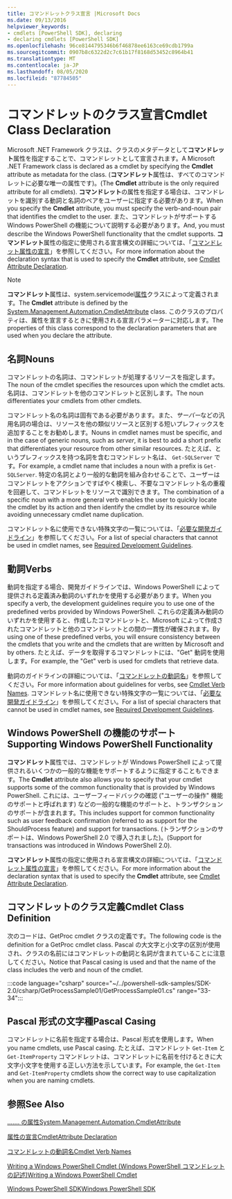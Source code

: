 ```yaml
---
title: コマンドレットクラス宣言 |Microsoft Docs
ms.date: 09/13/2016
helpviewer_keywords:
- cmdlets [PowerShell SDK], declaring
- declaring cmdlets [PowerShell SDK]
ms.openlocfilehash: 96ce8144795346b6f46878ee6163ce69cdb1799a
ms.sourcegitcommit: 0907b8c6322d2c7c61b17f8168d53452c8964b41
ms.translationtype: MT
ms.contentlocale: ja-JP
ms.lasthandoff: 08/05/2020
ms.locfileid: "87784505"
---
```

# <a name="cmdlet-class-declaration"></a><span data-ttu-id="956c0-102">コマンドレットのクラス宣言</span><span class="sxs-lookup"><span data-stu-id="956c0-102">Cmdlet Class Declaration</span></span>

<span data-ttu-id="956c0-103">Microsoft .NET Framework クラスは、クラスのメタデータとして**コマンドレット**属性を指定することで、コマンドレットとして宣言されます。</span><span class="sxs-lookup"><span data-stu-id="956c0-103">A Microsoft .NET Framework class is declared as a cmdlet by specifying the **Cmdlet** attribute as metadata for the class.</span></span> <span data-ttu-id="956c0-104">(**コマンドレット**属性は、すべてのコマンドレットに必要な唯一の属性です)。</span><span class="sxs-lookup"><span data-stu-id="956c0-104">(The **Cmdlet** attribute is the only required attribute for all cmdlets).</span></span>
<span data-ttu-id="956c0-105">**コマンドレット**の属性を指定する場合は、コマンドレットを識別する動詞と名詞のペアをユーザーに指定する必要があります。</span><span class="sxs-lookup"><span data-stu-id="956c0-105">When you specify the **Cmdlet** attribute, you must specify the verb-and-noun pair that identifies the cmdlet to the user.</span></span> <span data-ttu-id="956c0-106">また、コマンドレットがサポートする Windows PowerShell の機能について説明する必要があります。</span><span class="sxs-lookup"><span data-stu-id="956c0-106">And, you must describe the Windows PowerShell functionality that the cmdlet supports.</span></span> <span data-ttu-id="956c0-107">**コマンドレット**属性の指定に使用される宣言構文の詳細については、「[コマンドレット属性の宣言](./cmdlet-attribute-declaration.md)」を参照してください。</span><span class="sxs-lookup"><span data-stu-id="956c0-107">For more information about the declaration syntax that is used to specify the **Cmdlet** attribute, see [Cmdlet Attribute Declaration](./cmdlet-attribute-declaration.md).</span></span>

> [!NOTE]
> <span data-ttu-id="956c0-108">**コマンドレット**属性は、system.servicemodel[属性](/dotnet/api/System.Management.Automation.CmdletAttribute)クラスによって定義されます。</span><span class="sxs-lookup"><span data-stu-id="956c0-108">The **Cmdlet** attribute is defined by the [System.Management.Automation.CmdletAttribute](/dotnet/api/System.Management.Automation.CmdletAttribute) class.</span></span> <span data-ttu-id="956c0-109">このクラスのプロパティは、属性を宣言するときに使用される宣言パラメーターに対応します。</span><span class="sxs-lookup"><span data-stu-id="956c0-109">The properties of this class correspond to the declaration parameters that are used when you declare the attribute.</span></span>

## <a name="nouns"></a><span data-ttu-id="956c0-110">名詞</span><span class="sxs-lookup"><span data-stu-id="956c0-110">Nouns</span></span>

<span data-ttu-id="956c0-111">コマンドレットの名詞は、コマンドレットが処理するリソースを指定します。</span><span class="sxs-lookup"><span data-stu-id="956c0-111">The noun of the cmdlet specifies the resources upon which the cmdlet acts.</span></span> <span data-ttu-id="956c0-112">名詞は、コマンドレットを他のコマンドレットと区別します。</span><span class="sxs-lookup"><span data-stu-id="956c0-112">The noun differentiates your cmdlets from other cmdlets.</span></span>

<span data-ttu-id="956c0-113">コマンドレット名の名詞は固有である必要があります。また、*サーバー*などの汎用名詞の場合は、リソースを他の類似リソースと区別する短いプレフィックスを追加することをお勧めします。</span><span class="sxs-lookup"><span data-stu-id="956c0-113">Nouns in cmdlet names must be specific, and in the case of generic nouns, such as *server*, it is best to add a short prefix that differentiates your resource from other similar resources.</span></span> <span data-ttu-id="956c0-114">たとえば、というプレフィックスを持つ名詞を含むコマンドレット名は、 `Get-SQLServer` です。</span><span class="sxs-lookup"><span data-stu-id="956c0-114">For example, a cmdlet name that includes a noun with a prefix is `Get-SQLServer`.</span></span> <span data-ttu-id="956c0-115">特定の名詞とより一般的な動詞を組み合わせることで、ユーザーはコマンドレットをアクションですばやく検索し、不要なコマンドレット名の重複を回避して、コマンドレットをリソースで識別できます。</span><span class="sxs-lookup"><span data-stu-id="956c0-115">The combination of a specific noun with a more general verb enables the user to quickly locate the cmdlet by its action and then identify the cmdlet by its resource while avoiding unnecessary cmdlet name duplication.</span></span>

<span data-ttu-id="956c0-116">コマンドレット名に使用できない特殊文字の一覧については、「[必要な開発ガイドライン](./required-development-guidelines.md)」を参照してください。</span><span class="sxs-lookup"><span data-stu-id="956c0-116">For a list of special characters that cannot be used in cmdlet names, see [Required Development Guidelines](./required-development-guidelines.md).</span></span>

## <a name="verbs"></a><span data-ttu-id="956c0-117">動詞</span><span class="sxs-lookup"><span data-stu-id="956c0-117">Verbs</span></span>

<span data-ttu-id="956c0-118">動詞を指定する場合、開発ガイドラインでは、Windows PowerShell によって提供される定義済み動詞のいずれかを使用する必要があります。</span><span class="sxs-lookup"><span data-stu-id="956c0-118">When you specify a verb, the development guidelines require you to use one of the predefined verbs provided by Windows PowerShell.</span></span> <span data-ttu-id="956c0-119">これらの定義済み動詞のいずれかを使用すると、作成したコマンドレットと、Microsoft によって作成されたコマンドレットと他のコマンドレットとの間の一貫性が確保されます。</span><span class="sxs-lookup"><span data-stu-id="956c0-119">By using one of these predefined verbs, you will ensure consistency between the cmdlets that you write and the cmdlets that are written by Microsoft and by others.</span></span> <span data-ttu-id="956c0-120">たとえば、データを取得するコマンドレットには、"Get" 動詞を使用します。</span><span class="sxs-lookup"><span data-stu-id="956c0-120">For example, the "Get" verb is used for cmdlets that retrieve data.</span></span>

<span data-ttu-id="956c0-121">動詞のガイドラインの詳細については、「[コマンドレットの動詞名](./approved-verbs-for-windows-powershell-commands.md)」を参照してください。</span><span class="sxs-lookup"><span data-stu-id="956c0-121">For more information about guidelines for verbs, see [Cmdlet Verb Names](./approved-verbs-for-windows-powershell-commands.md).</span></span> <span data-ttu-id="956c0-122">コマンドレット名に使用できない特殊文字の一覧については、「[必要な開発ガイドライン](./required-development-guidelines.md)」を参照してください。</span><span class="sxs-lookup"><span data-stu-id="956c0-122">For a list of special characters that cannot be used in cmdlet names, see [Required Development Guidelines](./required-development-guidelines.md).</span></span>

## <a name="supporting-windows-powershell-functionality"></a><span data-ttu-id="956c0-123">Windows PowerShell の機能のサポート</span><span class="sxs-lookup"><span data-stu-id="956c0-123">Supporting Windows PowerShell Functionality</span></span>

<span data-ttu-id="956c0-124">**コマンドレット**属性では、コマンドレットが Windows PowerShell によって提供されるいくつかの一般的な機能をサポートするように指定することもできます。</span><span class="sxs-lookup"><span data-stu-id="956c0-124">The **Cmdlet** attribute also allows you to specify that your cmdlet supports some of the common functionality that is provided by Windows PowerShell.</span></span> <span data-ttu-id="956c0-125">これには、ユーザーフィードバックの確認 ("ユーザーの操作" 機能のサポートと呼ばれます) などの一般的な機能のサポートと、トランザクションのサポートが含まれます。</span><span class="sxs-lookup"><span data-stu-id="956c0-125">This includes support for common functionality such as user feedback confirmation (referred to as support for the ShouldProcess feature) and support for transactions.</span></span> <span data-ttu-id="956c0-126">(トランザクションのサポートは、Windows PowerShell 2.0 で導入されました)。</span><span class="sxs-lookup"><span data-stu-id="956c0-126">(Support for transactions was introduced in Windows PowerShell 2.0).</span></span>

<span data-ttu-id="956c0-127">**コマンドレット**属性の指定に使用される宣言構文の詳細については、「[コマンドレット属性の宣言](./cmdlet-attribute-declaration.md)」を参照してください。</span><span class="sxs-lookup"><span data-stu-id="956c0-127">For more information about the declaration syntax that is used to specify the **Cmdlet** attribute, see [Cmdlet Attribute Declaration](./cmdlet-attribute-declaration.md).</span></span>

## <a name="cmdlet-class-definition"></a><span data-ttu-id="956c0-128">コマンドレットのクラス定義</span><span class="sxs-lookup"><span data-stu-id="956c0-128">Cmdlet Class Definition</span></span>

<span data-ttu-id="956c0-129">次のコードは、GetProc cmdlet クラスの定義です。</span><span class="sxs-lookup"><span data-stu-id="956c0-129">The following code is the definition for a GetProc cmdlet class.</span></span> <span data-ttu-id="956c0-130">Pascal の大文字と小文字の区別が使用され、クラスの名前にはコマンドレットの動詞と名詞が含まれていることに注意してください。</span><span class="sxs-lookup"><span data-stu-id="956c0-130">Notice that Pascal casing is used and that the name of the class includes the verb and noun of the cmdlet.</span></span>

:::code language="csharp" source="~/../powershell-sdk-samples/SDK-2.0/csharp/GetProcessSample01/GetProcessSample01.cs" range="33-34":::

## <a name="pascal-casing"></a><span data-ttu-id="956c0-131">Pascal 形式の文字種</span><span class="sxs-lookup"><span data-stu-id="956c0-131">Pascal Casing</span></span>

<span data-ttu-id="956c0-132">コマンドレットに名前を指定する場合は、Pascal 形式を使用します。</span><span class="sxs-lookup"><span data-stu-id="956c0-132">When you name cmdlets, use Pascal casing.</span></span> <span data-ttu-id="956c0-133">たとえば、コマンドレット `Get-Item` と `Get-ItemProperty` コマンドレットは、コマンドレットに名前を付けるときに大文字小文字を使用する正しい方法を示しています。</span><span class="sxs-lookup"><span data-stu-id="956c0-133">For example, the `Get-Item` and `Get-ItemProperty` cmdlets show the correct way to use capitalization when you are naming cmdlets.</span></span>

## <a name="see-also"></a><span data-ttu-id="956c0-134">参照</span><span class="sxs-lookup"><span data-stu-id="956c0-134">See Also</span></span>

[<span data-ttu-id="956c0-135">....... の属性</span><span class="sxs-lookup"><span data-stu-id="956c0-135">System.Management.Automation.CmdletAttribute</span></span>](/dotnet/api/System.Management.Automation.CmdletAttribute)

[<span data-ttu-id="956c0-136">属性の宣言</span><span class="sxs-lookup"><span data-stu-id="956c0-136">CmdletAttribute Declaration</span></span>](./cmdlet-attribute-declaration.md)

[<span data-ttu-id="956c0-137">コマンドレットの動詞名</span><span class="sxs-lookup"><span data-stu-id="956c0-137">Cmdlet Verb Names</span></span>](./approved-verbs-for-windows-powershell-commands.md)

[<span data-ttu-id="956c0-138">Writing a Windows PowerShell Cmdlet (Windows PowerShell コマンドレットの記述)</span><span class="sxs-lookup"><span data-stu-id="956c0-138">Writing a Windows PowerShell Cmdlet</span></span>](./writing-a-windows-powershell-cmdlet.md)

[<span data-ttu-id="956c0-139">Windows PowerShell SDK</span><span class="sxs-lookup"><span data-stu-id="956c0-139">Windows PowerShell SDK</span></span>](../windows-powershell-reference.md)

